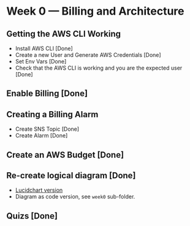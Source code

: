 # Week 0 — Billing and Architecture

## Getting the AWS CLI Working
- Install AWS CLI [Done]
- Create a new User and Generate AWS Credentials [Done]
- Set Env Vars [Done]
- Check that the AWS CLI is working and you are the expected user [Done]

## Enable Billing [Done]

## Creating a Billing Alarm
- Create SNS Topic [Done]
- Create Alarm [Done]

## Create an AWS Budget [Done]

## Re-create logical diagram [Done]
- [Lucidchart version](https://lucid.app/lucidchart/9fb1683e-4210-4e17-86bf-6eb5da346439/edit?viewport_loc=61%2C115%2C1579%2C883%2C0_0&invitationId=inv_8ed2f6bb-4128-4dbf-bcf9-ab26c45de009)
- Diagram as code version, see `week0` sub-folder.

## Quizs [Done]
